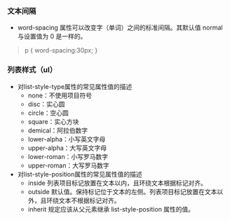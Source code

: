 
### 文本间隔
 -  word-spacing 属性可以改变字（单词）之间的标准间隔。其默认值 normal 与设置值为 0 是一样的。
   > p { word-spacing:30px; }


### 列表样式（ul）
- 对list-style-type属性的常见属性值的描述
  + none：不使用项目符号
  + disc：实心圆
  + circle：空心圆
  + square：实心方块
  + demical：阿拉伯数字 
  + lower-alpha：小写英文字母 
  + upper-alpha：大写英文字母 
  + lower-roman：小写罗马数字 
  + upper-roman：大写罗马数字
- 对list-style-position属性的常见属性值的描述
    + inside	列表项目标记放置在文本以内，且环绕文本根据标记对齐。
    + outside	默认值。保持标记位于文本的左侧。列表项目标记放置在文本以外，且环绕文本不根据标记对齐。
    + inherit	规定应该从父元素继承 list-style-position 属性的值。

